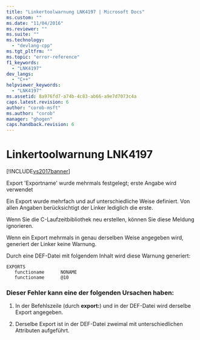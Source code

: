 ```yaml
---
title: "Linkertoolwarnung LNK4197 | Microsoft Docs"
ms.custom: ""
ms.date: "11/04/2016"
ms.reviewer: ""
ms.suite: ""
ms.technology: 
  - "devlang-cpp"
ms.tgt_pltfrm: ""
ms.topic: "error-reference"
f1_keywords: 
  - "LNK4197"
dev_langs: 
  - "C++"
helpviewer_keywords: 
  - "LNK4197"
ms.assetid: 8a976fd7-a74b-4c83-ab66-a9e7d7073c4a
caps.latest.revision: 6
author: "corob-msft"
ms.author: "corob"
manager: "ghogen"
caps.handback.revision: 6
---
```

# Linkertoolwarnung LNK4197
[!INCLUDE[vs2017banner](../../assembler/inline/includes/vs2017banner.md)]

Export 'Exportname' wurde mehrmals festgelegt; erste Angabe wird verwendet  
  
 Ein Export wurde mehrfach und auf unterschiedliche Weise definiert.  Von allen Angaben berücksichtigt der Linker lediglich die erste.  
  
 Wenn Sie die C\-Laufzeitbibliothek neu erstellen, können Sie diese Meldung ignorieren.  
  
 Wenn ein Export mehrmals in genau derselben Weise angegeben wird, generiert der Linker keine Warnung.  
  
 Durch eine DEF\-Datei mit folgendem Inhalt wird diese Warnung generiert:  
  
```  
EXPORTS  
   functioname      NONAME  
   functioname      @10  
```  
  
### Dieser Fehler kann eine der folgenden Ursachen haben:  
  
1.  In der Befehlszeile \(durch **export:**\) und in der DEF\-Datei wird derselbe Export angegeben.  
  
2.  Derselbe Export ist in der DEF\-Datei zweimal mit unterschiedlichen Attributen aufgeführt.